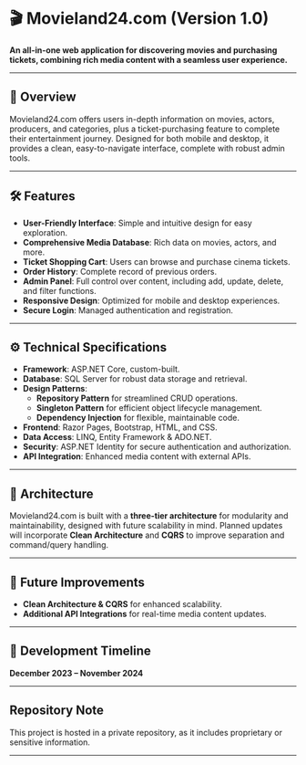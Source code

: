 # 🎬 Movieland24.com (Version 1.0)

**An all-in-one web application for discovering movies and purchasing tickets, combining rich media content with a seamless user experience.**

---

## 🌟 Overview

Movieland24.com offers users in-depth information on movies, actors, producers, and categories, plus a ticket-purchasing feature to complete their entertainment journey. Designed for both mobile and desktop, it provides a clean, easy-to-navigate interface, complete with robust admin tools.

---

## 🛠️ Features

- **User-Friendly Interface**: Simple and intuitive design for easy exploration.
- **Comprehensive Media Database**: Rich data on movies, actors, and more.
- **Ticket Shopping Cart**: Users can browse and purchase cinema tickets.
- **Order History**: Complete record of previous orders.
- **Admin Panel**: Full control over content, including add, update, delete, and filter functions.
- **Responsive Design**: Optimized for mobile and desktop experiences.
- **Secure Login**: Managed authentication and registration.

---

## ⚙️ Technical Specifications

- **Framework**: ASP.NET Core, custom-built.
- **Database**: SQL Server for robust data storage and retrieval.
- **Design Patterns**:
  - **Repository Pattern** for streamlined CRUD operations.
  - **Singleton Pattern** for efficient object lifecycle management.
  - **Dependency Injection** for flexible, maintainable code.
- **Frontend**: Razor Pages, Bootstrap, HTML, and CSS.
- **Data Access**: LINQ, Entity Framework & ADO.NET.
- **Security**: ASP.NET Identity for secure authentication and authorization.
- **API Integration**: Enhanced media content with external APIs.

---

## 🧩 Architecture

Movieland24.com is built with a **three-tier architecture** for modularity and maintainability, designed with future scalability in mind. Planned updates will incorporate **Clean Architecture** and **CQRS** to improve separation and command/query handling.

---

## 🚀 Future Improvements

- **Clean Architecture & CQRS** for enhanced scalability.
- **Additional API Integrations** for real-time media content updates.

---

## 📅 Development Timeline

**December 2023 – November 2024**

---

## Repository Note

This project is hosted in a private repository, as it includes proprietary or sensitive information.

---
